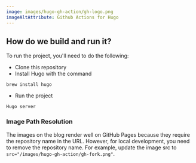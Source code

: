 ```yaml
---
image: images/hugo-gh-action/gh-logo.png
imageAltAttribute: Github Actions for Hugo
---
```

## How do we build and run it?
To run the project, you'll need to do the following:

- Clone this repository
- Install Hugo with the command
```
brew install hugo
```
- Run the project
```
Hugo server
```

### Image Path Resolution
The images on the blog render well on GitHub Pages because they require the repository name in the URL. 
However, for local development, you need to remove the repository name. For example, update the image src to `src="/images/hugo-gh-action/gh-fork.png"`.
